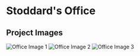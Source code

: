 # Stoddard's Office

## Project Images

![Office Image 1](https://storage.googleapis.com/msgsndr/zTjqcEq3Ndj90wvhfc47/media/6768812046935193de5480ba.jpeg)
![Office Image 2](https://storage.googleapis.com/msgsndr/zTjqcEq3Ndj90wvhfc47/media/676881207e6211b5b9b11c38.jpeg)
![Office Image 3](https://storage.googleapis.com/msgsndr/zTjqcEq3Ndj90wvhfc47/media/676881202fc195c2ad4ae69f.jpeg)
